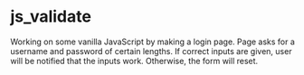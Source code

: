# js_validate
Working on some vanilla JavaScript by making a login page. Page asks for a username and password of certain lengths. If correct inputs are given, user will be notified that the inputs work. Otherwise, the form will reset.

